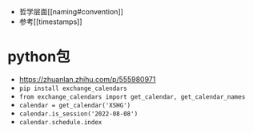 - 哲学层面[[naming#convention]]
- 参考[[timestamps]]
# python包
- https://zhuanlan.zhihu.com/p/555980971
- `pip install exchange_calendars`
- `from exchange_calendars import get_calendar, get_calendar_names`
- `calendar = get_calendar('XSHG')`
- `calendar.is_session('2022-08-08')`
- `calendar.schedule.index`